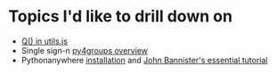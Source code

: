 # Topics I'd like to drill down on 

* [Q() in utils.js](https://groups.google.com/g/py4web/c/-wvLOWBplZo/m/USTve_cHAwAJ)
* Single sign-n
  [py4groups overview](https://groups.google.com/g/py4web/c/jsG2szED3uk/m/FyB3c99EAwAJ)
* Pythonanywhere
  [installation](https://mail.google.com/mail/u/0/?zx=ja0bdk3nuo9#search/pythonanywhere/FMfcgxwJXLbMsZXKQfvMFvPBBhkHzQrW?compose=DmwnWtDqNJWBmQdZtkLhMZnrPKSpgnghpVSldgNbhtMZJTqWTGWKbxlkTtTRTrDbCSwpBrwcqnLV) and [John Bannister's essential tutorial](https://groups.google.com/d/msgid/py4web/5f9cda29-6e27-4741-99df-ead216f4e791o%40googlegroups.com?utm_medium=email&utm_source=footer)
